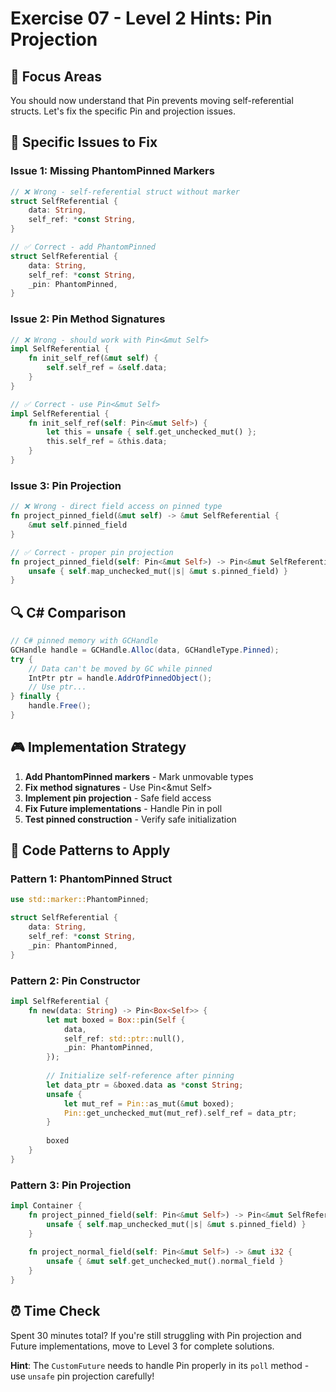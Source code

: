 # Exercise 07 - Level 2 Hints: Pin Projection

## 🎯 Focus Areas

You should now understand that Pin prevents moving self-referential structs. Let's fix the specific Pin and projection issues.

## 🔧 Specific Issues to Fix

### Issue 1: Missing PhantomPinned Markers
```rust
// ❌ Wrong - self-referential struct without marker
struct SelfReferential {
    data: String,
    self_ref: *const String,
}

// ✅ Correct - add PhantomPinned
struct SelfReferential {
    data: String,
    self_ref: *const String,
    _pin: PhantomPinned,
}
```

### Issue 2: Pin Method Signatures
```rust
// ❌ Wrong - should work with Pin<&mut Self>
impl SelfReferential {
    fn init_self_ref(&mut self) {
        self.self_ref = &self.data;
    }
}

// ✅ Correct - use Pin<&mut Self>
impl SelfReferential {
    fn init_self_ref(self: Pin<&mut Self>) {
        let this = unsafe { self.get_unchecked_mut() };
        this.self_ref = &this.data;
    }
}
```

### Issue 3: Pin Projection
```rust
// ❌ Wrong - direct field access on pinned type
fn project_pinned_field(&mut self) -> &mut SelfReferential {
    &mut self.pinned_field
}

// ✅ Correct - proper pin projection
fn project_pinned_field(self: Pin<&mut Self>) -> Pin<&mut SelfReferential> {
    unsafe { self.map_unchecked_mut(|s| &mut s.pinned_field) }
}
```

## 🔍 C# Comparison

```csharp
// C# pinned memory with GCHandle
GCHandle handle = GCHandle.Alloc(data, GCHandleType.Pinned);
try {
    // Data can't be moved by GC while pinned
    IntPtr ptr = handle.AddrOfPinnedObject();
    // Use ptr...
} finally {
    handle.Free();
}
```

## 🎮 Implementation Strategy

1. **Add PhantomPinned markers** - Mark unmovable types
2. **Fix method signatures** - Use Pin<&mut Self>
3. **Implement pin projection** - Safe field access
4. **Fix Future implementations** - Handle Pin in poll
5. **Test pinned construction** - Verify safe initialization

## 🔧 Code Patterns to Apply

### Pattern 1: PhantomPinned Struct
```rust
use std::marker::PhantomPinned;

struct SelfReferential {
    data: String,
    self_ref: *const String,
    _pin: PhantomPinned,
}
```

### Pattern 2: Pin Constructor
```rust
impl SelfReferential {
    fn new(data: String) -> Pin<Box<Self>> {
        let mut boxed = Box::pin(Self {
            data,
            self_ref: std::ptr::null(),
            _pin: PhantomPinned,
        });
        
        // Initialize self-reference after pinning
        let data_ptr = &boxed.data as *const String;
        unsafe {
            let mut_ref = Pin::as_mut(&mut boxed);
            Pin::get_unchecked_mut(mut_ref).self_ref = data_ptr;
        }
        
        boxed
    }
}
```

### Pattern 3: Pin Projection
```rust
impl Container {
    fn project_pinned_field(self: Pin<&mut Self>) -> Pin<&mut SelfReferential> {
        unsafe { self.map_unchecked_mut(|s| &mut s.pinned_field) }
    }
    
    fn project_normal_field(self: Pin<&mut Self>) -> &mut i32 {
        unsafe { &mut self.get_unchecked_mut().normal_field }
    }
}
```

## ⏰ Time Check

Spent 30 minutes total? If you're still struggling with Pin projection and Future implementations, move to Level 3 for complete solutions.

**Hint**: The `CustomFuture` needs to handle Pin properly in its `poll` method - use `unsafe` pin projection carefully!